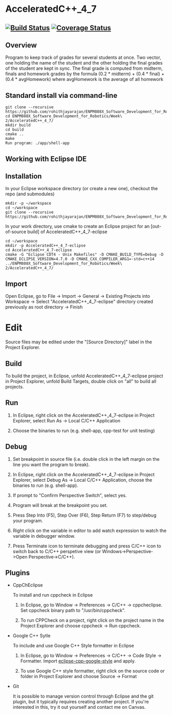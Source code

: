 # AcceleratedC++_4_7
[![Build Status](https://travis-ci.org/dpiet/cpp-boilerplate.svg?branch=master)](https://travis-ci.org/dpiet/cpp-boilerplate)
[![Coverage Status](https://coveralls.io/repos/github/dpiet/cpp-boilerplate/badge.svg?branch=master)](https://coveralls.io/github/dpiet/cpp-boilerplate?branch=master)
---

## Overview
Program to keep track of grades for several students at once. Two vector, one holding the name of the student and the other 
holding the final grades of the student are kept in sync. The final grade is computed from midterm, finals and homework 
grades by the formula (0.2 * midterm) + (0.4 * final) + (0.4 * avgHomework) where avgHomework is the average of all 
homework


## Standard install via command-line
```
git clone --recursive https://github.com/rohithjayarajan/ENPM808X_Software_Development_for_Robotics.git
cd ENPM808X_Software_Development_for_Robotics/Week\ 2/AcceleratedC++_4_7/
mkdir build
cd build
cmake ..
make
Run program: ./app/shell-app
```

## Working with Eclipse IDE ##

## Installation

In your Eclipse workspace directory (or create a new one), checkout the repo (and submodules)
```
mkdir -p ~/workspace
cd ~/workspace
git clone --recursive https://github.com/rohithjayarajan/ENPM808X_Software_Development_for_Robotics.git
```

In your work directory, use cmake to create an Eclipse project for an [out-of-source build] of AcceleratedC++_4_7-eclipse

```
cd ~/workspace
mkdir -p AcceleratedC++_4_7-eclipse
cd AcceleratedC++_4_7-eclipse
cmake -G "Eclipse CDT4 - Unix Makefiles" -D CMAKE_BUILD_TYPE=Debug -D CMAKE_ECLIPSE_VERSION=4.7.0 -D CMAKE_CXX_COMPILER_ARG1=-std=c++14 ../ENPM808X_Software_Development_for_Robotics/Week\ 2/AcceleratedC++_4_7/
```

## Import

Open Eclipse, go to File -> Import -> General -> Existing Projects into Workspace -> 
Select "AcceleratedC++_4_7-eclipse" directory created previously as root directory -> Finish

# Edit

Source files may be edited under the "[Source Directory]" label in the Project Explorer.


## Build

To build the project, in Eclipse, unfold AcceleratedC++_4_7-eclipse project in Project Explorer,
unfold Build Targets, double click on "all" to build all projects.

## Run

1. In Eclipse, right click on the AcceleratedC++_4_7-eclipse in Project Explorer,
select Run As -> Local C/C++ Application

2. Choose the binaries to run (e.g. shell-app, cpp-test for unit testing)


## Debug


1. Set breakpoint in source file (i.e. double click in the left margin on the line you want 
the program to break).

2. In Eclipse, right click on the AcceleratedC++_4_7-eclipse in Project Explorer, select Debug As -> 
Local C/C++ Application, choose the binaries to run (e.g. shell-app).

3. If prompt to "Confirm Perspective Switch", select yes.

4. Program will break at the breakpoint you set.

5. Press Step Into (F5), Step Over (F6), Step Return (F7) to step/debug your program.

6. Right click on the variable in editor to add watch expression to watch the variable in 
debugger window.

7. Press Terminate icon to terminate debugging and press C/C++ icon to switch back to C/C++ 
perspetive view (or Windows->Perspective->Open Perspective->C/C++).


## Plugins

- CppChEclipse

    To install and run cppcheck in Eclipse

    1. In Eclipse, go to Window -> Preferences -> C/C++ -> cppcheclipse.
    Set cppcheck binary path to "/usr/bin/cppcheck".

    2. To run CPPCheck on a project, right click on the project name in the Project Explorer 
    and choose cppcheck -> Run cppcheck.

- Google C++ Sytle

    To include and use Google C++ Style formatter in Eclipse

    1. In Eclipse, go to Window -> Preferences -> C/C++ -> Code Style -> Formatter. 
    Import [eclipse-cpp-google-style][reference-id-for-eclipse-cpp-google-style] and apply.

    2. To use Google C++ style formatter, right click on the source code or folder in 
    Project Explorer and choose Source -> Format

[reference-id-for-eclipse-cpp-google-style]: https://raw.githubusercontent.com/google/styleguide/gh-pages/eclipse-cpp-google-style.xml

- Git

    It is possible to manage version control through Eclipse and the git plugin, but it typically requires creating another project. If you're interested in this, try it out yourself and contact me on Canvas.
